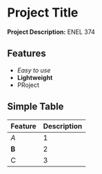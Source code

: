 # Project Title

**Project Description:** ENEL 374

## Features

- *Easy to use*
- **Lightweight**
- PRoject

## Simple Table

| Feature    | Description           |
|------------|-----------------------|
| *A*    | 1 |
| **B** | 2 |
| C    | 3 |
